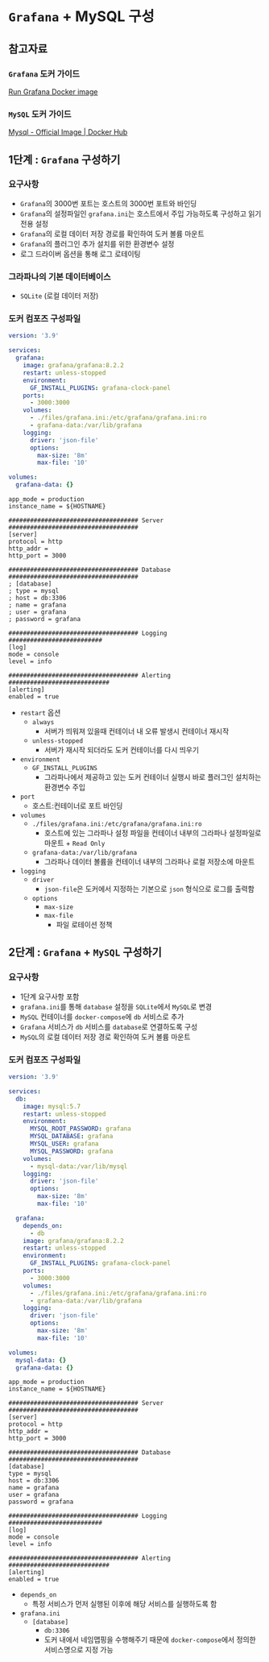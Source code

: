 # `Grafana` + MySQL 구성

## 참고자료

### `Grafana` 도커 가이드

[Run Grafana Docker image](https://grafana.com/docs/grafana/next/setup-grafana/installation/docker/)

### `MySQL` 도커 가이드

[Mysql - Official Image | Docker Hub](https://hub.docker.com/_/mysql)

## 1단계 : `Grafana` 구성하기

### 요구사항

- `Grafana`의 3000번 포트는 호스트의 3000번 포트와 바인딩
- `Grafana`의 설정파일인 `grafana.ini`는 호스트에서 주입 가능하도록 구성하고 읽기전용 설정
- `Grafana`의 로컬 데이터 저장 경로를 확인하여 도커 볼륨 마운트
- `Grafana`의 플러그인 추가 설치를 위한 환경변수 설정
- 로그 드라이버 옵션을 통해 로그 로테이팅

### 그라파나의 기본 데이터베이스

- `SQLite` (로컬 데이터 저장)

### 도커 컴포즈 구성파일

```yaml
version: '3.9'

services:
  grafana:
    image: grafana/grafana:8.2.2
    restart: unless-stopped
    environment:
      GF_INSTALL_PLUGINS: grafana-clock-panel
    ports:
      - 3000:3000
    volumes:
      - ./files/grafana.ini:/etc/grafana/grafana.ini:ro
      - grafana-data:/var/lib/grafana
    logging:
      driver: 'json-file'
      options:
        max-size: '8m'
        max-file: '10'

volumes:
  grafana-data: {}
```

```
app_mode = production
instance_name = ${HOSTNAME}

#################################### Server ####################################
[server]
protocol = http
http_addr =
http_port = 3000

#################################### Database ####################################
; [database]
; type = mysql
; host = db:3306
; name = grafana
; user = grafana
; password = grafana

#################################### Logging ##########################
[log]
mode = console
level = info

#################################### Alerting ############################
[alerting]
enabled = true
```

- `restart` 옵션
  - `always`
    - 서버가 띄워져 있을때 컨테이너 내 오류 발생시 컨테이너 재시작
  - `unless-stopped`
    - 서버가 재시작 되더라도 도커 컨테이너를 다시 띄우기
- `environment`
  - `GF_INSTALL_PLUGINS`
    - 그라파나에서 제공하고 있는 도커 컨테이너 실행시 바로 플러그인 설치하는 환경변수 주입
- `port`
  - 호스트:컨테이너로 포트 바인딩
- `volumes`
  - `./files/grafana.ini:/etc/grafana/grafana.ini:ro`
    - 호스트에 있는 그라파나 설정 파일을 컨테이너 내부의 그라파나 설정파일로 마운트 + `Read Only`
  - `grafana-data:/var/lib/grafana`
    - 그라파나 데이터 볼륨을 컨테이너 내부의 그라파나 로컬 저장소에 마운트
- `logging`
  - `driver`
    - `json-file`은 도커에서 지정하는 기본으로 `json` 형식으로 로그를 출력함
  - `options`
    - `max-size`
    - `max-file`
      - 파일 로테이션 정책

## 2단계 : `Grafana` + `MySQL` 구성하기

### 요구사항

- 1단계 요구사항 포함
- `grafana.ini`를 통해 `database` 설정을 `SQLite`에서 `MySQL`로 변경
- `MySQL` 컨테이너를 `docker-compose`에 `db` 서비스로 추가
- `Grafana` 서비스가 `db` 서비스를 `database`로 연결하도록 구성
- `MySQL`의 로컬 데이터 저장 경로 확인하여 도커 볼륨 마운트

### 도커 컴포즈 구성파일

```yaml
version: '3.9'

services:
  db:
    image: mysql:5.7
    restart: unless-stopped
    environment:
      MYSQL_ROOT_PASSWORD: grafana
      MYSQL_DATABASE: grafana
      MYSQL_USER: grafana
      MYSQL_PASSWORD: grafana
    volumes:
      - mysql-data:/var/lib/mysql
    logging:
      driver: 'json-file'
      options:
        max-size: '8m'
        max-file: '10'

  grafana:
    depends_on:
      - db
    image: grafana/grafana:8.2.2
    restart: unless-stopped
    environment:
      GF_INSTALL_PLUGINS: grafana-clock-panel
    ports:
      - 3000:3000
    volumes:
      - ./files/grafana.ini:/etc/grafana/grafana.ini:ro
      - grafana-data:/var/lib/grafana
    logging:
      driver: 'json-file'
      options:
        max-size: '8m'
        max-file: '10'

volumes:
  mysql-data: {}
  grafana-data: {}
```

```
app_mode = production
instance_name = ${HOSTNAME}

#################################### Server ####################################
[server]
protocol = http
http_addr =
http_port = 3000

#################################### Database ####################################
[database]
type = mysql
host = db:3306
name = grafana
user = grafana
password = grafana

#################################### Logging ##########################
[log]
mode = console
level = info

#################################### Alerting ############################
[alerting]
enabled = true
```

- `depends_on`
  - 특정 서비스가 먼저 실행된 이후에 해당 서비스를 실행하도록 함
- `grafana.ini`
  - `[database]`
    - `db:3306`
    - 도커 내에서 네임맵핑을 수행해주기 때문에 `docker-compose`에서 정의한 서비스명으로 지정 가능
